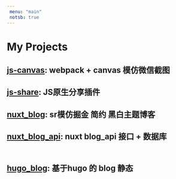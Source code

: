 ```yaml
---
 menu: "main"
 notsb: true
---
```


# My Projects

## [js-canvas](https://github.com/zg199519/js-canvas):           **webpack + canvas 模仿微信截图** <br/>
## [js-share](https://github.com/zg199519/js-share):           **JS原生分享插件** <br/>
## [nuxt_blog](https://github.com/zg199519/nuxt_blog):           **sr模仿掘金 简约 黑白主题博客** <br/>
## [nuxt_blog_api](https://github.com/zg199519/nuxt_blog_api):           **nuxt blog_api 接口 + 数据库** <br/><br/>

## [hugo_blog](https://github.com/zg199519/hugo_blog):           **基于hugo 的 blog 静态** <br/>
